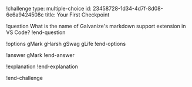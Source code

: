 !challenge
type: multiple-choice
id: 23458728-1d34-4d7f-8d08-6e6a9424508c
title: Your First Checkpoint

!question
What is the name of Galvanize's markdown support extension in VS Code?
!end-question

!options
gMark
gHarsh
gSwag
gLife
!end-options

!answer
gMark
!end-answer

!explanation
!end-explanation

!end-challenge